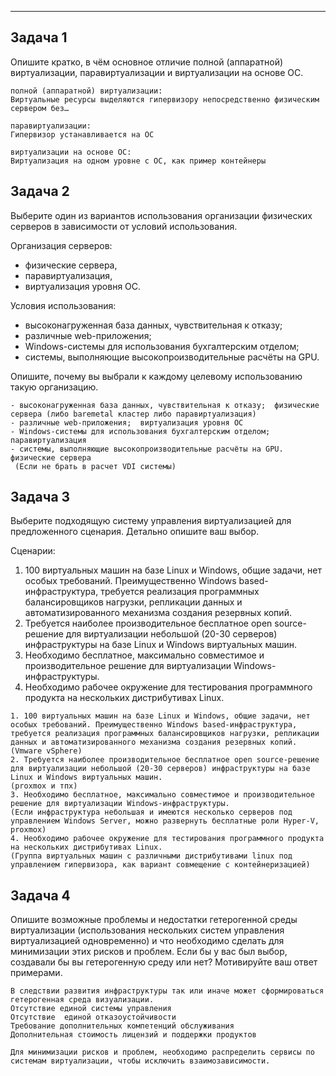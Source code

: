 ---

## Задача 1

Опишите кратко, в чём основное отличие полной (аппаратной) виртуализации, паравиртуализации и виртуализации на основе ОС.
```
полной (аппаратной) виртуализации:
Виртуальные ресурсы выделяются гипервизору непосредственно физическим сервером без…

паравиртуализации:
Гипервизор устанавливается на ОС

виртуализации на основе ОС:
Виртуализация на одном уровне с ОС, как пример контейнеры
```

## Задача 2

Выберите один из вариантов использования организации физических серверов в зависимости от условий использования.

Организация серверов:

- физические сервера,
- паравиртуализация,
- виртуализация уровня ОС.

Условия использования:

- высоконагруженная база данных, чувствительная к отказу;
- различные web-приложения;
- Windows-системы для использования бухгалтерским отделом;
- системы, выполняющие высокопроизводительные расчёты на GPU.

Опишите, почему вы выбрали к каждому целевому использованию такую организацию.
```
- высоконагруженная база данных, чувствительная к отказу;  физические сервера (либо baremetal кластер либо паравиртуализация)
- различные web-приложения;  виртуализация уровня ОС
- Windows-системы для использования бухгалтерским отделом;  паравиртуализация
- системы, выполняющие высокопроизводительные расчёты на GPU.  физические сервера
 (Если не брать в расчет VDI системы)
```
## Задача 3

Выберите подходящую систему управления виртуализацией для предложенного сценария. Детально опишите ваш выбор.

Сценарии:

1. 100 виртуальных машин на базе Linux и Windows, общие задачи, нет особых требований. Преимущественно Windows based-инфраструктура, требуется реализация программных балансировщиков нагрузки, репликации данных и автоматизированного механизма создания резервных копий.
2. Требуется наиболее производительное бесплатное open source-решение для виртуализации небольшой (20-30 серверов) инфраструктуры на базе Linux и Windows виртуальных машин.
3. Необходимо бесплатное, максимально совместимое и производительное решение для виртуализации Windows-инфраструктуры.
4. Необходимо рабочее окружение для тестирования программного продукта на нескольких дистрибутивах Linux.
```
1. 100 виртуальных машин на базе Linux и Windows, общие задачи, нет особых требований. Преимущественно Windows based-инфраструктура, требуется реализация программных балансировщиков нагрузки, репликации данных и автоматизированного механизма создания резервных копий.
(Vmware vSphere)
2. Требуется наиболее производительное бесплатное open source-решение для виртуализации небольшой (20-30 серверов) инфраструктуры на базе Linux и Windows виртуальных машин.
(proxmox и тпх)
3. Необходимо бесплатное, максимально совместимое и производительное решение для виртуализации Windows-инфраструктуры.
(Если инфраструктура небольшая и имеются несколько серверов под управлением Windows Server, можно развернуть бесплатные роли Hyper-V, proxmox)
4. Необходимо рабочее окружение для тестирования программного продукта на нескольких дистрибутивах Linux.
(Группа виртуальных машин с различными дистрибутивами linux под управлением гипервизора, как вариант совмещение с контейнеризацией)
```
## Задача 4

Опишите возможные проблемы и недостатки гетерогенной среды виртуализации (использования нескольких систем управления виртуализацией одновременно) и что необходимо сделать для минимизации этих рисков и проблем. Если бы у вас был выбор, создавали бы вы гетерогенную среду или нет? Мотивируйте ваш ответ примерами.
```
В следствии развития инфраструктуры так или иначе может сформироваться гетерогенная среда визуализации.
Отсутствие единой системы управления
Отсутствие  единой отказоустойчивости
Требование дополнительных компетенций обслуживания
Дополнительная стоимость лицензий и поддержки продуктов

Для минимизации рисков и проблем, необходимо распределить сервисы по системам виртуализации, чтобы исключить взаимозависимости.
```
